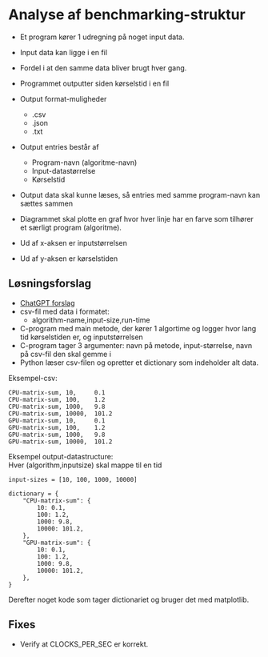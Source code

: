 # Analyse af benchmarking-struktur

- Et program kører 1 udregning på noget input data. 
- Input data kan ligge i en fil
- Fordel i at den samme data bliver brugt hver gang. 

- Programmet outputter siden kørselstid i en fil
- Output format-muligheder
  - .csv
  - .json
  - .txt
- Output entries består af
  - Program-navn (algoritme-navn)
  - Input-datastørrelse
  - Kørselstid
- Output data skal kunne læses, så entries med samme program-navn kan sættes sammen

- Diagrammet skal plotte en graf hvor hver linje har en farve som tilhører et særligt program (algoritme).
- Ud af x-aksen er inputstørrelsen
- Ud af y-aksen er kørselstiden

## Løsningsforslag

- [ChatGPT forslag](https://chat.openai.com/share/f7338b9c-553b-406f-8a60-9acebf53a9cd)
- csv-fil med data i formatet:
  - algorithm-name,input-size,run-time
- C-program med main metode, der kører 1 algortime og logger hvor lang tid kørselstiden er, og inputstørrelsen
- C-program tager 3 argumenter: navn på metode, input-størrelse, navn på csv-fil den skal gemme i
- Python læser csv-filen og opretter et dictionary som indeholder alt data. 


Eksempel-csv:

    CPU-matrix-sum, 10,     0.1
    CPU-matrix-sum, 100,    1.2
    CPU-matrix-sum, 1000,   9.8
    CPU-matrix-sum, 10000,  101.2
    GPU-matrix-sum, 10,     0.1
    GPU-matrix-sum, 100,    1.2
    GPU-matrix-sum, 1000,   9.8
    GPU-matrix-sum, 10000,  101.2


Eksempel output-datastructure:  
Hver (algorithm,inputsize) skal mappe til en tid

    input-sizes = [10, 100, 1000, 10000]

    dictionary = { 
        "CPU-matrix-sum": { 
            10: 0.1,
            100: 1.2,
            1000: 9.8,
            10000: 101.2,
        },
        "GPU-matrix-sum": { 
            10: 0.1,
            100: 1.2,
            1000: 9.8,
            10000: 101.2,
        },
    }

Derefter noget kode som tager dictionariet og bruger det med matplotlib.

## Fixes

- Verify at CLOCKS_PER_SEC er korrekt.
